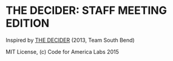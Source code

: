 # THE DECIDER: STAFF MEETING EDITION

Inspired by [THE DECIDER](https://github.com/codeforamerica/the_decider) (2013, Team South Bend)

MIT License, (c) Code for America Labs 2015

